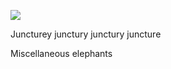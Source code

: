 <a href="https://juncture-digital.org"><img src="https://juncture-digital.org/images/ve-button.png"></a>

<param ve-config
        title="image test"
       author="Nathan"
       banner="https://upload.wikimedia.org/wikipedia/commons/b/bc/Elephant.jpg"
       layout="vertical"


Juncturey junctury junctury juncture

<param ve-compare
curtain="true"
url="https://upload.wikimedia.org/wikipedia/commons/b/bc/Elephant.jpg"
label="Apollo and Daphne"
description="sculpture by Gian Lorenzo Bernini"
license="CC BY-SA 4.0">
<param ve-compare
url="https://upload.wikimedia.org/wikipedia/commons/f/f1/Elephant_shadows_front_view_animation.png"
label="Apollo and Daphne"
description="sculpture by Gian Lorenzo Bernini"
license="CC BY-SA 4.0">

Miscellaneous elephants
<param ve-image
curtain="true"
url="https://upload.wikimedia.org/wikipedia/commons/b/bc/Elephant.jpg"
label="Apollo and Daphne"
description="sculpture by Gian Lorenzo Bernini"
license="CC BY-SA 4.0">


<param ve-knightlab-timeline
        source="https://docs.google.com/spreadsheets/d/1noC94oupIfeqdeve_s7vj5OrhvoTR0PHuwqby3AmHJQ/edit#gid=0"
        timenav-position="bottom"
        hash-bookmarks="false"
        initial zoom="1"
        
